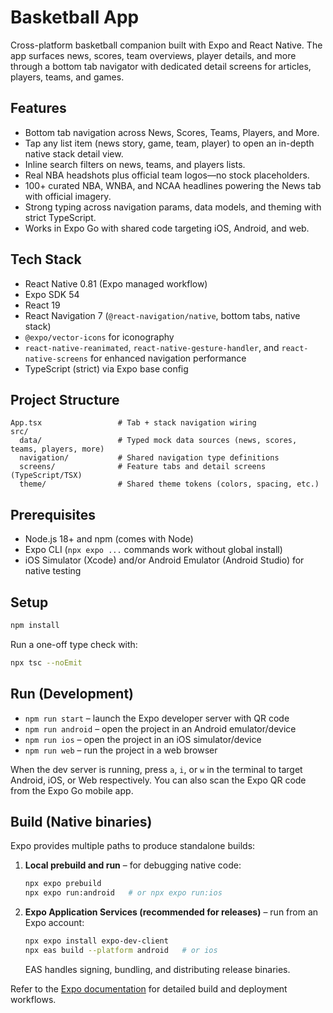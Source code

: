 # Basketball App

Cross-platform basketball companion built with Expo and React Native. The app surfaces news, scores, team overviews, player details, and more through a bottom tab navigator with dedicated detail screens for articles, players, teams, and games.

## Features
- Bottom tab navigation across News, Scores, Teams, Players, and More.
- Tap any list item (news story, game, team, player) to open an in-depth native stack detail view.
- Inline search filters on news, teams, and players lists.
- Real NBA headshots plus official team logos—no stock placeholders.
- 100+ curated NBA, WNBA, and NCAA headlines powering the News tab with official imagery.
- Strong typing across navigation params, data models, and theming with strict TypeScript.
- Works in Expo Go with shared code targeting iOS, Android, and web.

## Tech Stack
- React Native 0.81 (Expo managed workflow)
- Expo SDK 54
- React 19
- React Navigation 7 (`@react-navigation/native`, bottom tabs, native stack)
- `@expo/vector-icons` for iconography
- `react-native-reanimated`, `react-native-gesture-handler`, and `react-native-screens` for enhanced navigation performance
- TypeScript (strict) via Expo base config

## Project Structure
```
App.tsx                 # Tab + stack navigation wiring
src/
  data/                 # Typed mock data sources (news, scores, teams, players, more)
  navigation/           # Shared navigation type definitions
  screens/              # Feature tabs and detail screens (TypeScript/TSX)
  theme/                # Shared theme tokens (colors, spacing, etc.)
```

## Prerequisites
- Node.js 18+ and npm (comes with Node)
- Expo CLI (`npx expo ...` commands work without global install)
- iOS Simulator (Xcode) and/or Android Emulator (Android Studio) for native testing

## Setup
```bash
npm install
```

Run a one-off type check with:
```bash
npx tsc --noEmit
```

## Run (Development)
- `npm run start` – launch the Expo developer server with QR code
- `npm run android` – open the project in an Android emulator/device
- `npm run ios` – open the project in an iOS simulator/device
- `npm run web` – run the project in a web browser

When the dev server is running, press `a`, `i`, or `w` in the terminal to target Android, iOS, or Web respectively. You can also scan the Expo QR code from the Expo Go mobile app.

## Build (Native binaries)
Expo provides multiple paths to produce standalone builds:
1. **Local prebuild and run** – for debugging native code:
   ```bash
   npx expo prebuild
   npx expo run:android   # or npx expo run:ios
   ```
2. **Expo Application Services (recommended for releases)** – run from an Expo account:
   ```bash
   npx expo install expo-dev-client
   npx eas build --platform android   # or ios
   ```
   EAS handles signing, bundling, and distributing release binaries.

Refer to the [Expo documentation](https://docs.expo.dev/) for detailed build and deployment workflows.
